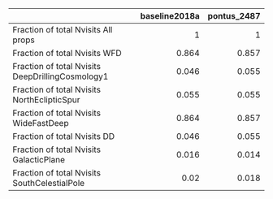 |                                                  |   baseline2018a |   pontus_2487 |
|:-------------------------------------------------|----------------:|--------------:|
| Fraction of total Nvisits All props              |           1     |         1     |
| Fraction of total Nvisits WFD                    |           0.864 |         0.857 |
| Fraction of total Nvisits DeepDrillingCosmology1 |           0.046 |         0.055 |
| Fraction of total Nvisits NorthEclipticSpur      |           0.055 |         0.055 |
| Fraction of total Nvisits WideFastDeep           |           0.864 |         0.857 |
| Fraction of total Nvisits DD                     |           0.046 |         0.055 |
| Fraction of total Nvisits GalacticPlane          |           0.016 |         0.014 |
| Fraction of total Nvisits SouthCelestialPole     |           0.02  |         0.018 |
